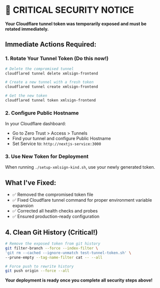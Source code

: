 # 🚨 CRITICAL SECURITY NOTICE

**Your Cloudflare tunnel token was temporarily exposed and must be rotated immediately.**

## Immediate Actions Required:

### 1. Rotate Your Tunnel Token (Do this now!)
```bash
# Delete the compromised tunnel
cloudflared tunnel delete xmlsign-frontend

# Create a new tunnel with a fresh token
cloudflared tunnel create xmlsign-frontend

# Get the new token
cloudflared tunnel token xmlsign-frontend
```

### 2. Configure Public Hostname
In your Cloudflare dashboard:
- Go to Zero Trust > Access > Tunnels
- Find your tunnel and configure Public Hostname
- Set Service to: `http://nextjs-service:3000`

### 3. Use New Token for Deployment
When running `./setup-xmlsign-kind.sh`, use your newly generated token.

## What I've Fixed:
- ✅ Removed the compromised token file
- ✅ Fixed Cloudflare tunnel command for proper environment variable expansion
- ✅ Corrected all health checks and probes
- ✅ Ensured production-ready configuration

## 4. Clean Git History (Critical!)
```bash
# Remove the exposed token from git history
git filter-branch --force --index-filter \
'git rm --cached --ignore-unmatch test-tunnel-token.sh' \
--prune-empty --tag-name-filter cat -- --all

# Force push to rewrite history
git push origin --force --all
```

**Your deployment is ready once you complete all security steps above!**